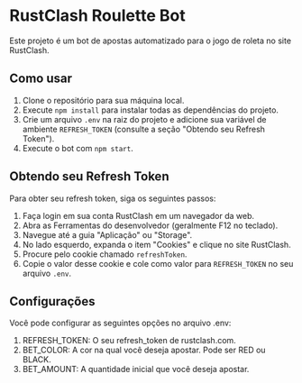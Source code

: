 # RustClash Roulette Bot

Este projeto é um bot de apostas automatizado para o jogo de roleta no site RustClash.

## Como usar

1. Clone o repositório para sua máquina local.
2. Execute `npm install` para instalar todas as dependências do projeto.
3. Crie um arquivo `.env` na raiz do projeto e adicione sua variável de ambiente `REFRESH_TOKEN` (consulte a seção "Obtendo seu Refresh Token").
4. Execute o bot com `npm start`.

## Obtendo seu Refresh Token

Para obter seu refresh token, siga os seguintes passos:

1. Faça login em sua conta RustClash em um navegador da web.
2. Abra as Ferramentas do desenvolvedor (geralmente F12 no teclado).
3. Navegue até a guia "Aplicação" ou "Storage".
4. No lado esquerdo, expanda o item "Cookies" e clique no site RustClash.
5. Procure pelo cookie chamado `refreshToken`.
6. Copie o valor desse cookie e cole como valor para `REFRESH_TOKEN` no seu arquivo `.env`.

## Configurações
Você pode configurar as seguintes opções no arquivo .env:

1. REFRESH_TOKEN: O seu refresh_token de rustclash.com.
2. BET_COLOR: A cor na qual você deseja apostar. Pode ser RED ou BLACK.
3. BET_AMOUNT: A quantidade inicial que você deseja apostar.
